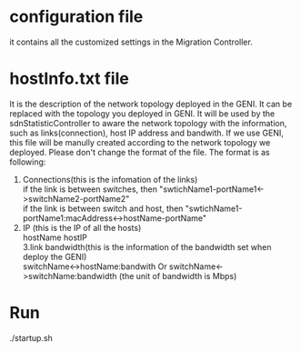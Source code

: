# configuration file
it contains all the customized settings in the Migration Controller.
# hostInfo.txt file
It is the description of the network topology deployed in the GENI. It can be replaced with the topology you deployed in GENI.
It will be used by the sdnStatisticController to aware the network topology with the information, such as links(connection), host IP address and bandwith.
If we use GENI, this file will be manully created according to the network topology we deployed.
Please don't change the format of the file.
The format is as following:  
1. Connections(this is the infomation of the links)  
if the link is between switches, then "swtichName1-portName1<->switchName2-portName2"  
if the link is between switch and host, then "swtichName1-portName1:macAddress<->hostName-portName"  
2. IP (this is the IP of all the hosts)  
hostName hostIP  
3.link bandwidth(this is the information of the bandwidth set when deploy the GENI)  
switchName<->hostName:bandwith Or switchName<->switchName:bandwidth (the unit of bandwidth is Mbps)
# Run
./startup.sh
